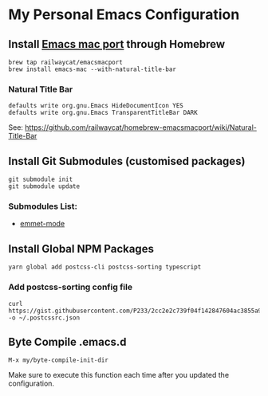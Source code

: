 # My Personal Emacs Configuration

## Install [Emacs mac port](https://github.com/railwaycat/homebrew-emacsmacport) through Homebrew

```
brew tap railwaycat/emacsmacport
brew install emacs-mac --with-natural-title-bar
```

### Natural Title Bar

```
defaults write org.gnu.Emacs HideDocumentIcon YES
defaults write org.gnu.Emacs TransparentTitleBar DARK
```

See: https://github.com/railwaycat/homebrew-emacsmacport/wiki/Natural-Title-Bar


## Install Git Submodules (customised packages)

```
git submodule init
git submodule update
```

### Submodules List:

* [emmet-mode](https://github.com/P233/emmet-mode)


## Install Global NPM Packages

```
yarn global add postcss-cli postcss-sorting typescript
```

### Add postcss-sorting config file

```
curl https://gist.githubusercontent.com/P233/2cc2e2c739f04f142847604ac3855a94/raw/.postcssrc.json -o ~/.postcssrc.json
```


## Byte Compile .emacs.d

```
M-x my/byte-compile-init-dir
```

Make sure to execute this function each time after you updated the configuration.